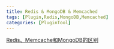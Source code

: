```yaml
---
title: Redis & MongoDB & Memcached
tags: [Plugin,Redis,MongoDB,Memcached]
categories: [PluginTool]
---
```


[Redis、Memcache和MongoDB的区别](https://www.cnblogs.com/tuyile006/p/6382062.html)






